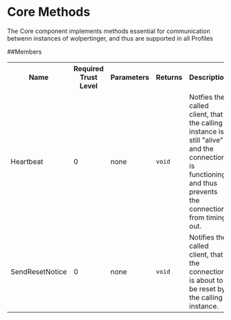 Core Methods=========The Core component implements methods essential for communication betwenn instances of wolpertinger, and thus are supported in all Profiles    &#10;  ##Members<table class="table table-bordered table-striped">  <tr>    <th>Name</th>    <th>Required Trust Level</th>    <th>Parameters</th>    <th>Returns</th>    <th>Description</th>  </tr>  <tr>    <td>Heartbeat</td>    <td>0</td>    <td>none</td>    <td><code>void</code></td>    <td>Notfies the called client, that the calling instance is still &quot;alive&quot; and the connection is functioning and thus prevents the connection from timing out.</td>  </tr>  <tr>    <td>SendResetNotice</td>    <td>0</td>    <td>none</td>            <td><code>void</code></td>    <td>Notifies the called client, that the connection is about to be reset by the calling instance.</td>  </tr></table>